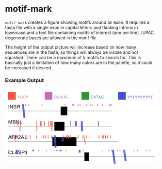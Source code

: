 # motif-mark

`motif-mark` creates a figure showing motifs around an exon. It requires a fasta file with a single exon in capital letters and flanking introns in lowercase
and a text file containing motifs of interest (one per line). IUPAC degenerate bases are allowed in the motif file.

The height of the output picture will increase based on how many sequences are in the fasta, so things will always be visible and not squished.
There can be a maximum of 5 motifs to search for. This is basically just a limitation of how many colors are in the palette, so it could be increased if desired.

### Example Output
![](./example.png)